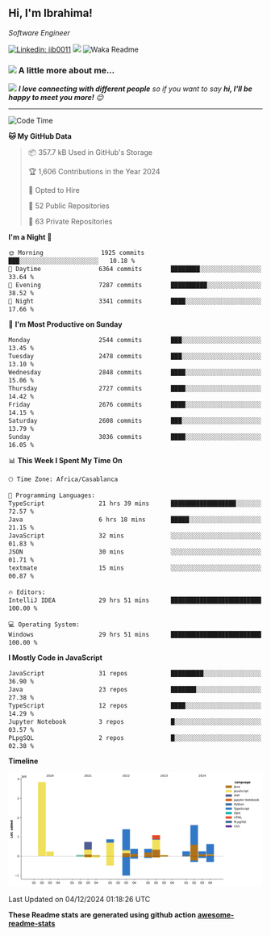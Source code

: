 <h2>Hi, I'm Ibrahima! </h2>
<p><em>Software Engineer 
</em></p>


[![Linkedin: iib0011](https://img.shields.io/badge/-iib0011-blue?style=flat-square&logo=Linkedin&logoColor=white&link=https://www.linkedin.com/in/iib0011/)](https://www.linkedin.com/in/iib0011/)
![](https://visitor-badge.glitch.me/badge?page_id=iib0011)
![Waka Readme](https://github.com/iib0011/iib0011/workflows/Waka%20Readme/badge.svg)


### <img src="https://media.giphy.com/media/VgCDAzcKvsR6OM0uWg/giphy.gif" width="50"> A little more about me...  


<img src="https://media.giphy.com/media/LnQjpWaON8nhr21vNW/giphy.gif" width="60"> <em><b>I love connecting with different people</b> so if you want to say <b>hi, I'll be happy to meet you more!</b> 😊</em>

---
<!--START_SECTION:waka-->
![Code Time](http://img.shields.io/badge/Code%20Time-4%2C082%20hrs%2019%20mins-blue)

**🐱 My GitHub Data** 

> 📦 357.7 kB Used in GitHub's Storage 
 > 
> 🏆 1,606 Contributions in the Year 2024
 > 
> 💼 Opted to Hire
 > 
> 📜 52 Public Repositories 
 > 
> 🔑 63 Private Repositories 
 > 
**I'm a Night 🦉** 

```text
🌞 Morning                1925 commits        ███░░░░░░░░░░░░░░░░░░░░░░   10.18 % 
🌆 Daytime                6364 commits        ████████░░░░░░░░░░░░░░░░░   33.64 % 
🌃 Evening                7287 commits        ██████████░░░░░░░░░░░░░░░   38.52 % 
🌙 Night                  3341 commits        ████░░░░░░░░░░░░░░░░░░░░░   17.66 % 
```
📅 **I'm Most Productive on Sunday** 

```text
Monday                   2544 commits        ███░░░░░░░░░░░░░░░░░░░░░░   13.45 % 
Tuesday                  2478 commits        ███░░░░░░░░░░░░░░░░░░░░░░   13.10 % 
Wednesday                2848 commits        ████░░░░░░░░░░░░░░░░░░░░░   15.06 % 
Thursday                 2727 commits        ████░░░░░░░░░░░░░░░░░░░░░   14.42 % 
Friday                   2676 commits        ████░░░░░░░░░░░░░░░░░░░░░   14.15 % 
Saturday                 2608 commits        ███░░░░░░░░░░░░░░░░░░░░░░   13.79 % 
Sunday                   3036 commits        ████░░░░░░░░░░░░░░░░░░░░░   16.05 % 
```


📊 **This Week I Spent My Time On** 

```text
🕑︎ Time Zone: Africa/Casablanca

💬 Programming Languages: 
TypeScript               21 hrs 39 mins      ██████████████████░░░░░░░   72.57 % 
Java                     6 hrs 18 mins       █████░░░░░░░░░░░░░░░░░░░░   21.15 % 
JavaScript               32 mins             ░░░░░░░░░░░░░░░░░░░░░░░░░   01.83 % 
JSON                     30 mins             ░░░░░░░░░░░░░░░░░░░░░░░░░   01.71 % 
textmate                 15 mins             ░░░░░░░░░░░░░░░░░░░░░░░░░   00.87 % 

🔥 Editors: 
IntelliJ IDEA            29 hrs 51 mins      █████████████████████████   100.00 % 

💻 Operating System: 
Windows                  29 hrs 51 mins      █████████████████████████   100.00 % 
```

**I Mostly Code in JavaScript** 

```text
JavaScript               31 repos            █████████░░░░░░░░░░░░░░░░   36.90 % 
Java                     23 repos            ███████░░░░░░░░░░░░░░░░░░   27.38 % 
TypeScript               12 repos            ████░░░░░░░░░░░░░░░░░░░░░   14.29 % 
Jupyter Notebook         3 repos             █░░░░░░░░░░░░░░░░░░░░░░░░   03.57 % 
PLpgSQL                  2 repos             █░░░░░░░░░░░░░░░░░░░░░░░░   02.38 % 
```



**Timeline**

![Lines of Code chart](https://raw.githubusercontent.com/iib0011/iib0011/master/assets/bar_graph.png)


 Last Updated on 04/12/2024 01:18:26 UTC
<!--END_SECTION:waka-->

**These Readme stats are generated using github action [awesome-readme-stats](https://github.com/iib0011/waka-readme-stats)**
